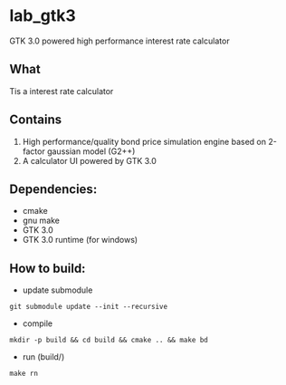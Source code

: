 # lab_gtk3
GTK 3.0 powered high performance interest rate calculator

## What
Tis a interest rate calculator

## Contains
1. High performance/quality bond price simulation engine based on 2-factor gaussian model (G2++)
2. A calculator UI powered by GTK 3.0

## Dependencies:
* cmake
* gnu make
* GTK 3.0
* GTK 3.0 runtime (for windows)

## How to build:
* update submodule
```
git submodule update --init --recursive
```
* compile
```
mkdir -p build && cd build && cmake .. && make bd
```
* run (build/)
```
make rn
```

